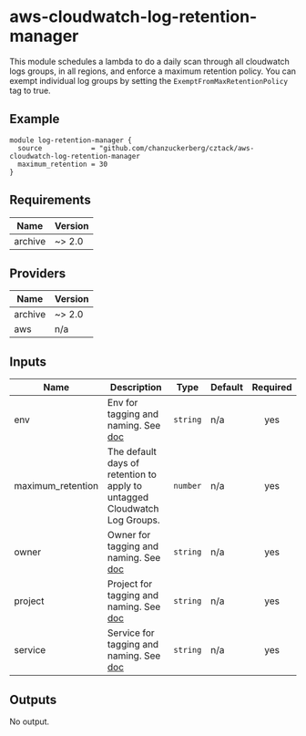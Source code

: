 # aws-cloudwatch-log-retention-manager

This module schedules a lambda to do a daily scan through all cloudwatch logs groups, in all regions, and enforce a maximum retention policy. You can exempt individual log groups by setting the `ExemptFromMaxRetentionPolicy` tag to true.

## Example

```hcl
module log-retention-manager {
  source            = "github.com/chanzuckerberg/cztack/aws-cloudwatch-log-retention-manager
  maximum_retention = 30
}
```

<!-- START -->
## Requirements

| Name | Version |
|------|---------|
| archive | ~> 2.0 |

## Providers

| Name | Version |
|------|---------|
| archive | ~> 2.0 |
| aws | n/a |

## Inputs

| Name | Description | Type | Default | Required |
|------|-------------|------|---------|:--------:|
| env | Env for tagging and naming. See [doc](../README.md#consistent-tagging) | `string` | n/a | yes |
| maximum\_retention | The default days of retention to apply to untagged Cloudwatch Log Groups. | `number` | n/a | yes |
| owner | Owner for tagging and naming. See [doc](../README.md#consistent-tagging) | `string` | n/a | yes |
| project | Project for tagging and naming. See [doc](../README.md#consistent-tagging) | `string` | n/a | yes |
| service | Service for tagging and naming. See [doc](../README.md#consistent-tagging) | `string` | n/a | yes |

## Outputs

No output.

<!-- END -->
